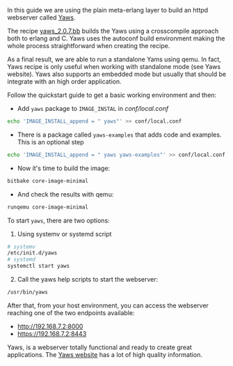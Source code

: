 In this guide we are using the plain meta-erlang layer to build an httpd webserver called [Yaws](http://yaws.hyber.org/).

The recipe [yaws_2.0.7.bb](https://github.com/meta-erlang/meta-erlang/blob/master/recipes-httpd/yaws/yaws_2.0.7.bb) builds the Yaws using a crosscompile approach both to erlang and C. Yaws uses the autoconf build environment making the whole process straightforward when creating the recipe.

As a final result, we are able to run a standalone Yams using qemu. In fact, Yaws recipe is only useful when working with standalone mode (see Yaws website). Yaws also supports an embedded mode but usually that should be integrate with an high order application.

Follow the quickstart guide to get a basic working environment and then:

- Add `yaws` package to `IMAGE_INSTAL` in _conf/local.conf_

```bash
echo 'IMAGE_INSTALL_append = " yaws"' >> conf/local.conf
```

- There is a package called `yaws-examples` that adds code and examples. This is an optional step

```bash
echo 'IMAGE_INSTALL_append = " yaws yaws-examples"' >> conf/local.conf
```

- Now it's time to build the image:

```bash
bitbake core-image-minimal
```

- And check the results with qemu:

```bash
runqemu core-image-minimal
```

To start `yaws`, there are two options:

1. Using systemv or systemd script

```bash
# systemv
/etc/init.d/yaws
# systemd
systemctl start yaws
```

2. Call the yaws help scripts to start the webserver:

```bash
/usr/bin/yaws
```

After that, from your host environment, you can access the webserver reaching one of the two endpoints available:

- http://192.168.7.2:8000
- https://192.168.7.2:8443

Yaws, is a webserver totally functional and ready to create great applications. The [Yaws website](http://yaws.hyber.org/) has a lot of high quality information.
